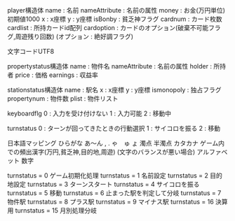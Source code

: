 player構造体
name : 名前
nameAttribute : 名前の属性
money : お金(万円単位) 初期値1000
x : x座標
y : y座標
isBonby : 貧乏神フラグ
cardnum : カード枚数
cardlist : 所持カードid配列
cardoption : カードのオプション(破棄不可能フラグ,周遊残り回数)
(オプション : 絶好調フラグ)

文字コードUTF8

propertystatus構造体
name : 物件名
nameAttribute : 名前の属性
holder : 所持者
price : 価格
earnings : 収益率


stationstatus構造体
name : 駅名
x : x座標
y : y座標
ismonopoly : 独占フラグ
propertynum : 物件数
plist : 物件リスト

keyboardflg
0 : 入力を受け付けない
1 : 入力可能
2 : 移動中 

turnstatus
0 : ターンが回ってきたときの行動選択
1 : サイコロを振る
2 : 移動

日本語マッピング
ひらがな あ～ん , . ゃ　ゅ ょ 濁点 半濁点
カタカナ
ゲーム内での頻出漢字(万円,貧乏神,目的地,周遊)
(文字のバランスが悪い場合)
アルファベット
数字


turnstatus = 0 ゲーム初期化処理
turnstatus = 1 名前設定
turnstatus = 2 目的地設定
turnstatus = 3 ターンスタート
turnstatus = 4 サイコロを振る
turnstatus = 5 移動
turnstatus = 6 止まった駅を判定して分岐
turnstatus = 7 物件駅
turnstatus = 8 プラス駅
turnstatus = 9 マイナス駅
turnstatus = 16 決算用 
turnstatus = 15 月別処理分岐